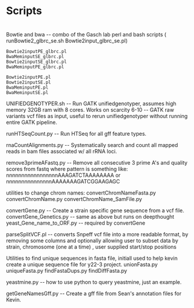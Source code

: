 # Scripts 
# 

Bowtie and bwa -- combo of the Gasch lab perl and bash scripts
		 ( runBowtie2_glbrc_se.sh Bowtie2input_glbrc_se.pl)

	Bowtie2inputPE_glbrc.pl
	BwaMeminputSE_glbrc.pl
	Bowtie2inputSE_glbrc.pl
	BwaMeminputPE_glbrc.pl
	
	Bowtie2inputPE.pl
	Bowtie2inputSE.pl
	BwaMeminputPE.pl
	BwaMeminputSE.pl

UNIFIEDGENOTYPER.sh -- Run GATK unifiedgenotyper, assumes high memory 32GB ram with 8 cores.
	Works on scarcity 6-10
	-- GATK raw variants vcf files as input, useful to rerun unifiedgenotyper without
	running entire GATK pipeline.

runHTSeqCount.py -- Run HTSeq for all gff feature types.

rnaCountAlignments.py -- Systematically search and count all mapped reads in bam files
                         associated w/ all rRNA loci.


remove3primeAFastq.py -- Remove all consecutive 3 prime A's and quality scores from fastq
          where pattern is something like:
          nnnnnnnnnnnnnnnnnAAAGATCTAAAAAAAA 
		or
          nnnnnnnnnnnnnnnAAAAAAAGATCGGAAGAGC

utilities to change chrom names:
convertChromNameFasta.py
convertChromName.py
convertChromName_SamFile.py

convertGene.py -- Create a strain specific gene sequence from a vcf file.
convertGene_Genetics.py -- same as above but runs on deepthought
	yeast_Gene_name_to_ORF.py -- required by convertGene
 	

parseSplitVCF.pl -- converts Snpeff vcf file into a more readable format, 
	   by removing some columns and optionally allowing user to subset
 	   data by strain, chromosome (one at a time) , user supplied start/stop positions

Utilities to find unique sequences in fasta file, initiall used to help kevin 
create a unique sequence file for y22-3 project.
unionFasta.py
uniqueFasta.py
findFastaDups.py
findDiffFasta.py

yeastmine.py  -- how to use python to query yeastmine, just an example.

getGeneNamesGff.py --  Create a gff file from Sean's annotation files for Kevin.
